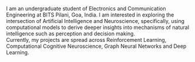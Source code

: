 I am an undergraduate student of Electronics and Communication Engineering at BITS Pilani, Goa, India. I am interested in exploring the intersection of Artificial Intelligence and Neuroscience, specifically, using computational models to derive deeper insights into mechanisms of natural intelligence such as perception and decision making.<br>
Currently, my projects are spread across Reinforcement Learning, Computational Cognitive Neuroscience, Graph Neural Networks and Deep Learning. 
